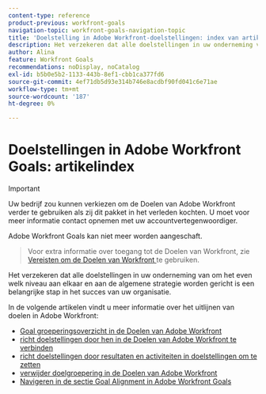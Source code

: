 ```yaml
---
content-type: reference
product-previous: workfront-goals
navigation-topic: workfront-goals-navigation-topic
title: 'Doelstelling in Adobe Workfront-doelstellingen: index van artikel'
description: Het verzekeren dat alle doelstellingen in uw onderneming van om het even welk niveau aan elkaar en aan de algemene strategie worden gericht is een belangrijke stap in het succes van uw organisatie. In de volgende artikelen vindt u meer informatie over het uitlijnen van doelen in Adobe Workfront.
author: Alina
feature: Workfront Goals
recommendations: noDisplay, noCatalog
exl-id: b5b0e5b2-1133-443b-8ef1-cbb1ca377fd6
source-git-commit: 4ef71db5d93e314b746e8acdbf90fd041c6e71ae
workflow-type: tm+mt
source-wordcount: '187'
ht-degree: 0%

---
```


# Doelstellingen in Adobe Workfront Goals: artikelindex

<!--Audited P&P only: 4/2025-->


>[!IMPORTANT]
>
>Uw bedrijf zou kunnen verkiezen om de Doelen van Adobe Workfront verder te gebruiken als zij dit pakket in het verleden kochten. U moet voor meer informatie contact opnemen met uw accountvertegenwoordiger.
>
>Adobe Workfront Goals kan niet meer worden aangeschaft.
>>Voor extra informatie over toegang tot de Doelen van Workfront, zie [ Vereisten om de Doelen van Workfront ](/help/quicksilver/workfront-goals/goal-management/access-needed-for-wf-goals.md) te gebruiken.

<!--Old:
>[!NOTE]
>
>Your organization must have the following to use the functionality described in this article:    
> 
>* For the new plan and license structure:    
>    
>   * An Ultimate plan     
>      
>* For the current plan and license structure:     
>    
>   * A Pro or higher Adobe Workfront plan
>   * An Adobe Workfront Goals license in addition to a Workfront license.    
>    
>Contact your Workfront account manager to learn about a Workfront Goals license.    
> 
>For additional information about access to Workfront Goals, see [Requirements to use Workfront Goals](/help/quicksilver/workfront-goals/goal-management/access-needed-for-wf-goals.md). -->

Het verzekeren dat alle doelstellingen in uw onderneming van om het even welk niveau aan elkaar en aan de algemene strategie worden gericht is een belangrijke stap in het succes van uw organisatie.

In de volgende artikelen vindt u meer informatie over het uitlijnen van doelen in Adobe Workfront:

* [ Goal groeperingsoverzicht in de Doelen van Adobe Workfront ](../../workfront-goals/goal-alignment/goal-alignment-overview.md)
* [ richt doelstellingen door hen in de Doelen van Adobe Workfront te verbinden ](../../workfront-goals/goal-alignment/align-goals-by-connecting-them.md)
* [ richt doelstellingen door resultaten en activiteiten in doelstellingen om te zetten ](../../workfront-goals/goal-alignment/align-goals-by-converting-results-activities.md)
* [ verwijder doelgroepering in de Doelen van Adobe Workfront ](../../workfront-goals/goal-alignment/remove-goal-alignment.md)
* [Navigeren in de sectie Goal Alignment in Adobe Workfront Goals](../../workfront-goals/goal-alignment/navigate-goal-alignment-chart.md)
